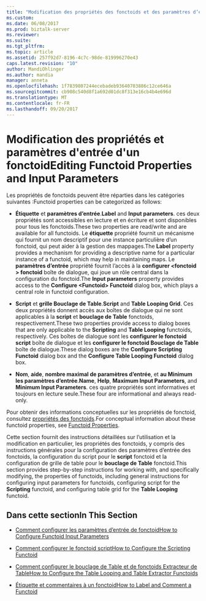 ```yaml
---
title: "Modification des propriétés des fonctoids et des paramètres d’entrée | Documents Microsoft"
ms.custom: 
ms.date: 06/08/2017
ms.prod: biztalk-server
ms.reviewer: 
ms.suite: 
ms.tgt_pltfrm: 
ms.topic: article
ms.assetid: 257f92d7-8196-4c7c-98de-819996270e43
caps.latest.revision: "10"
author: MandiOhlinger
ms.author: mandia
manager: anneta
ms.openlocfilehash: 1f7839807244ecebadeb93640703886c12ce646a
ms.sourcegitcommit: cb908c540d8f1a692d01dc8f313e16cb4b4e696d
ms.translationtype: MT
ms.contentlocale: fr-FR
ms.lasthandoff: 09/20/2017
---
```

# <a name="editing-functoid-properties-and-input-parameters"></a><span data-ttu-id="b55b3-102">Modification des propriétés et paramètres d'entrée d'un fonctoid</span><span class="sxs-lookup"><span data-stu-id="b55b3-102">Editing Functoid Properties and Input Parameters</span></span>
<span data-ttu-id="b55b3-103">Les propriétés de fonctoids peuvent être réparties dans les catégories suivantes :</span><span class="sxs-lookup"><span data-stu-id="b55b3-103">Functoid properties can be categorized as follows:</span></span>  
  
-   <span data-ttu-id="b55b3-104">**Étiquette** et **paramètres d’entrée**.</span><span class="sxs-lookup"><span data-stu-id="b55b3-104">**Label** and **Input parameters**.</span></span> <span data-ttu-id="b55b3-105">ces deux propriétés sont accessibles en lecture et en écriture et sont disponibles pour tous les fonctoids.</span><span class="sxs-lookup"><span data-stu-id="b55b3-105">These two properties are read/write and are available for all functoids.</span></span> <span data-ttu-id="b55b3-106">Le **étiquette** propriété fournit un mécanisme qui fournit un nom descriptif pour une instance particulière d’un fonctoid, qui peut aider à la gestion des mappages.</span><span class="sxs-lookup"><span data-stu-id="b55b3-106">The **Label** property provides a mechanism for providing a descriptive name for a particular instance of a functoid, which may help in maintaining maps.</span></span> <span data-ttu-id="b55b3-107">Le **paramètres d’entrée** propriété fournit l’accès à la **configurer \<fonctoid > fonctoid** boîte de dialogue, qui joue un rôle central dans la configuration du fonctoid.</span><span class="sxs-lookup"><span data-stu-id="b55b3-107">The **Input parameters** property provides access to the **Configure \<Functoid> Functoid** dialog box, which plays a central role in functoid configuration.</span></span>  
  
-   <span data-ttu-id="b55b3-108">**Script** et **grille Bouclage de Table**.</span><span class="sxs-lookup"><span data-stu-id="b55b3-108">**Script** and **Table Looping Grid**.</span></span> <span data-ttu-id="b55b3-109">Ces deux propriétés donnent accès aux boîtes de dialogue qui ne sont applicables à la **script** et **bouclage de Table** fonctoids, respectivement.</span><span class="sxs-lookup"><span data-stu-id="b55b3-109">These two properties provide access to dialog boxes that are only applicable to the **Scripting** and **Table Looping** functoids, respectively.</span></span> <span data-ttu-id="b55b3-110">Ces boîtes de dialogue sont les **configurer le fonctoid script** boîte de dialogue et les **configurer le fonctoid Bouclage de Table** boîte de dialogue.</span><span class="sxs-lookup"><span data-stu-id="b55b3-110">These dialog boxes are the **Configure Scripting Functoid** dialog box and the **Configure Table Looping Functoid** dialog box.</span></span>  
  
-   <span data-ttu-id="b55b3-111">**Nom**, **aide**, **nombre maximal de paramètres d’entrée**, et **au Minimum les paramètres d’entrée**.</span><span class="sxs-lookup"><span data-stu-id="b55b3-111">**Name**, **Help**, **Maximum Input Parameters**, and **Minimum Input Parameters**.</span></span> <span data-ttu-id="b55b3-112">ces quatre propriétés sont informatives et toujours en lecture seule.</span><span class="sxs-lookup"><span data-stu-id="b55b3-112">These four are informational and always read-only.</span></span>  
  
 <span data-ttu-id="b55b3-113">Pour obtenir des informations conceptuelles sur les propriétés de fonctoid, consultez [propriétés des fonctoids](../core/functoid-properties.md).</span><span class="sxs-lookup"><span data-stu-id="b55b3-113">For conceptual information about these functoid properties, see [Functoid Properties](../core/functoid-properties.md).</span></span>  
  
 <span data-ttu-id="b55b3-114">Cette section fournit des instructions détaillées sur l’utilisation et la modification en particulier, les propriétés des fonctoids, y compris des instructions générales pour la configuration des paramètres d’entrée des fonctoids, la configuration du script pour le **script**  fonctoid et la configuration de grille de table pour le **bouclage de Table** fonctoid.</span><span class="sxs-lookup"><span data-stu-id="b55b3-114">This section provides step-by-step instructions for working with, and specifically modifying, the properties of functoids, including general instructions for configuring input parameters for functoids, configuring script for the **Scripting** functoid, and configuring table grid for the **Table Looping** functoid.</span></span>  
  
## <a name="in-this-section"></a><span data-ttu-id="b55b3-115">Dans cette section</span><span class="sxs-lookup"><span data-stu-id="b55b3-115">In This Section</span></span>  
  
-   [<span data-ttu-id="b55b3-116">Comment configurer les paramètres d’entrée de fonctoid</span><span class="sxs-lookup"><span data-stu-id="b55b3-116">How to Configure Functoid Input Parameters</span></span>](../core/how-to-configure-functoid-input-parameters.md)  
  
-   [<span data-ttu-id="b55b3-117">Comment configurer le fonctoid script</span><span class="sxs-lookup"><span data-stu-id="b55b3-117">How to Configure the Scripting Functoid</span></span>](../core/how-to-configure-the-scripting-functoid.md)  
  
-   [<span data-ttu-id="b55b3-118">Comment configurer le bouclage de Table et de fonctoids Extracteur de Table</span><span class="sxs-lookup"><span data-stu-id="b55b3-118">How to Configure the Table Looping and Table Extractor Functoids</span></span>](../core/how-to-configure-the-table-looping-and-table-extractor-functoids.md)  
  
-   [<span data-ttu-id="b55b3-119">Étiquette et commentaires à un fonctoid</span><span class="sxs-lookup"><span data-stu-id="b55b3-119">How to Label and Comment a Functoid</span></span>](../core/how-to-label-and-comment-a-functoid.md)